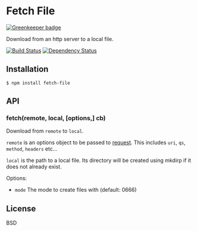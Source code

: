 # Fetch File

[![Greenkeeper badge](https://badges.greenkeeper.io/ForbesLindesay/fetch-file.svg)](https://greenkeeper.io/)

Download from an http server to a local file.

[![Build Status](https://img.shields.io/travis/ForbesLindesay/fetch-file/master.svg)](https://travis-ci.org/ForbesLindesay/fetch-file)
[![Dependency Status](https://img.shields.io/david/ForbesLindesay/fetch-file.svg)](https://david-dm.org/ForbesLindesay/fetch-file)

## Installation

    $ npm install fetch-file

## API

### fetch(remote, local, [options,] cb)

Download from `remote` to `local`.

`remote` is an options object to be passed to [request](https://github.com/mikeal/request#requestoptions-callback).  This includes `uri`, `qs`, `method`, `headers` etc...

`local` is the path to a local file.  Its directory will be created using mkdirp if it does not already exist.

Options:

 - `mode` The mode to create files with (default: 0666)

## License

BSD
